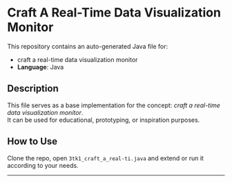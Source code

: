 # Craft A Real-Time Data Visualization Monitor

This repository contains an auto-generated Java file for:

- craft a real-time data visualization monitor
- **Language**: Java

## Description

This file serves as a base implementation for the concept: *craft a real-time data visualization monitor*.  
It can be used for educational, prototyping, or inspiration purposes.

## How to Use

Clone the repo, open `3tk1_craft_a_real-ti.java` and extend or run it according to your needs.

---


